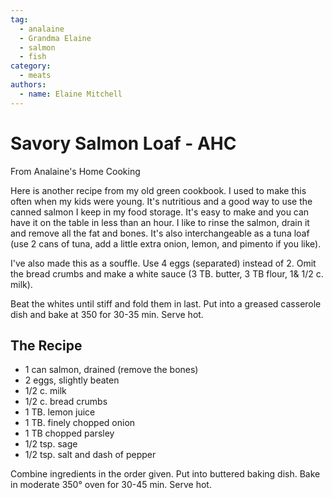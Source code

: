 ```yaml
---
tag:
  - analaine
  - Grandma Elaine
  - salmon
  - fish
category:
  - meats
authors:
  - name: Elaine Mitchell
---
```


# Savory Salmon Loaf - AHC
From Analaine's Home Cooking

Here is another recipe from my old green cookbook. I used to make this often when my kids
were young. It's nutritious and a good way to use the canned salmon I keep in my food storage.
It's easy to make and you can have it on the table in less than an hour. I like to rinse the salmon,
drain it and remove all the fat and bones. It's also interchangeable as a tuna loaf (use 2 cans of
tuna, add a little extra onion, lemon, and pimento if you like).

I've also made this as a souffle. Use 4 eggs (separated) instead of 2. Omit the bread crumbs and
make a white sauce (3 TB. butter, 3 TB flour, 1& 1/2 c. milk).

Beat the whites until stiff and fold them in last. Put into a greased casserole dish and bake at
350 for 30-35 min. Serve hot.

## The Recipe
* 1 can salmon, drained (remove the bones)
* 2 eggs, slightly beaten
* 1/2 c. milk
* 1/2 c. bread crumbs
* 1 TB. lemon juice
* 1 TB. finely chopped onion
* 1 TB chopped parsley
* 1/2 tsp. sage
* 1/2 tsp. salt and dash of pepper

Combine ingredients in the order given. Put into buttered baking dish. Bake in moderate 350°
oven for 30-45 min. Serve hot.
